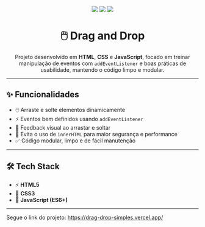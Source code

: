 <!-- Badges -->
<p align="center">
  <img src="https://img.shields.io/badge/HTML5-E34F26?style=for-the-badge&logo=html5&logoColor=white" />
  <img src="https://img.shields.io/badge/CSS3-1572B6?style=for-the-badge&logo=css3&logoColor=white" />
  <img src="https://img.shields.io/badge/JavaScript-ES6+-yellow?style=for-the-badge&logo=javascript" />
</p>

<h1 align="center">🖱️ Drag and Drop</h1>

<p align="center">
Projeto desenvolvido em <strong>HTML</strong>, <strong>CSS</strong> e <strong>JavaScript</strong>,  
focado em treinar manipulação de eventos com <code>addEventListener</code>  
e boas práticas de usabilidade, mantendo o código limpo e modular.  
</p>

---

## ✨ Funcionalidades
- 🖱️ Arraste e solte elementos dinamicamente  
- ⚡ Eventos bem definidos usando <code>addEventListener</code>  
- 🎨 Feedback visual ao arrastar e soltar  
- 🚫 Evita o uso de <code>innerHTML</code> para maior segurança e performance  
- ✅ Código modular, limpo e de fácil manutenção  

---

## 🛠 Tech Stack
- ⚡ **HTML5**  
- 🎨 **CSS3**  
- 📜 **JavaScript (ES6+)**  

---

Segue o link do projeto: https://drag-drop-simples.vercel.app/
